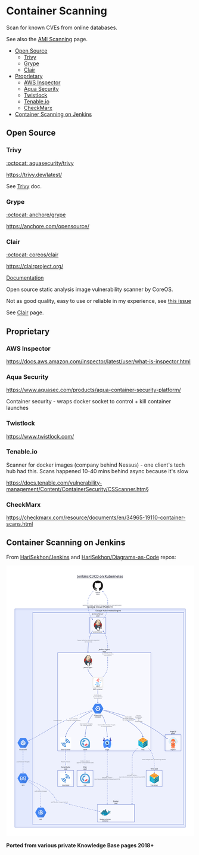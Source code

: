 # Container Scanning

Scan for known CVEs from online databases.

See also the [AMI Scanning](ami-scanning.md) page.

<!-- INDEX_START -->

- [Open Source](#open-source)
  - [Trivy](#trivy)
  - [Grype](#grype)
  - [Clair](#clair)
- [Proprietary](#proprietary)
  - [AWS Inspector](#aws-inspector)
  - [Aqua Security](#aqua-security)
  - [Twistlock](#twistlock)
  - [Tenable.io](#tenableio)
  - [CheckMarx](#checkmarx)
- [Container Scanning on Jenkins](#container-scanning-on-jenkins)

<!-- INDEX_END -->

## Open Source

### Trivy

[:octocat: aquasecurity/trivy](https://github.com/aquasecurity/trivy)

<https://trivy.dev/latest/>

See [Trivy](trivy.md) doc.

### Grype

[:octocat: anchore/grype](https://github.com/anchore/grype)

<https://anchore.com/opensource/>

### Clair

[:octocat: coreos/clair](https://github.com/coreos/clair)

<https://clairproject.org/>

[Documentation](https://quay.github.io/clair/whatis.html)

Open source static analysis image vulnerability scanner by CoreOS.

Not as good quality, easy to use or reliable in my experience,
see [this issue](https://github.com/quay/clair/issues/1756)

See [Clair](clair.md) page.

## Proprietary

### AWS Inspector

<https://docs.aws.amazon.com/inspector/latest/user/what-is-inspector.html>

### Aqua Security

<https://www.aquasec.com/products/aqua-container-security-platform/>

Container security - wraps docker socket to control + kill container launches

### Twistlock

<https://www.twistlock.com/>

### Tenable.io

Scanner for docker images (company behind Nessus) - one client's tech hub had this. Scans happened 10-40 mins behind
  async because it's slow

<https://docs.tenable.com/vulnerability-management/Content/ContainerSecurity/CSScanner.htm>§

### CheckMarx

<https://checkmarx.com/resource/documents/en/34965-19110-container-scans.html>

## Container Scanning on Jenkins

From [HariSekhon/Jenkins](https://github.com/HariSekhon/Jenkins) and
[HariSekhon/Diagrams-as-Code](https://github.com/HariSekhon/Diagrams-as-Code#jenkins-cicd-on-kubernetes)
repos:

![](https://raw.githubusercontent.com/HariSekhon/Diagrams-as-Code/master/images/jenkins_kubernetes_cicd.svg)

**Ported from various private Knowledge Base pages 2018+**
